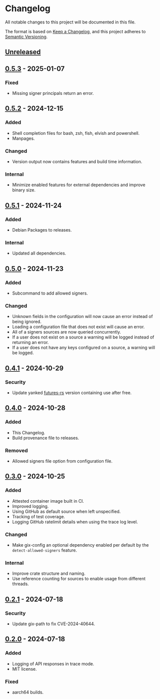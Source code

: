 # Changelog

All notable changes to this project will be documented in this file.

The format is based on [Keep a Changelog](https://keepachangelog.com/en/1.1.0/),
and this project adheres to [Semantic Versioning](https://semver.org/spec/v2.0.0.html).

## [Unreleased]

## [0.5.3] - 2025-01-07

### Fixed

- Missing signer principals return an error.

## [0.5.2] - 2024-12-15

### Added

- Shell completion files for bash, zsh, fish, elvish and powershell.
- Manpages.

### Changed

- Version output now contains features and build time information.

### Internal

- Minimize enabled features for external dependencies and improve binary size.

## [0.5.1] - 2024-11-24

### Added

- Debian Packages to releases.

### Internal

- Updated all dependencies.

## [0.5.0] - 2024-11-23

### Added

- Subcommand to add allowed signers.

### Changed

- Unknown fields in the configuration will now cause an error instead of being ignored.
- Loading a configuration file that does not exist will cause an error.
- All of a signers sources are now queried concurrently.
- If a user does not exist on a source a warning will be logged instead of returning an error.
- If a user does not have any keys configured on a source, a warning will be logged.

## [0.4.1] - 2024-10-29

### Security

- Update yanked [futures-rs](https://github.com/rust-lang/futures-rs) version containing use after free.

## [0.4.0] - 2024-10-28

### Added

- This Changelog.
- Build provenance file to releases.

### Removed

- Allowed signers file option from configuration file.

## [0.3.0] - 2024-10-25

### Added

- Attested container image built in CI.
- Improved logging.
- Using GitHub as default source when left unspecified.
- Tracking of test coverage.
- Logging GitHub ratelimit details when using the trace log level.

### Changed

- Make gix-config an optional dependency enabled per default by the `detect-allowed-signers` feature.

### Internal

- Improve crate structure and naming.
- Use reference counting for sources to enable usage from different threads.

## [0.2.1] - 2024-07-18

### Security

- Update gix-path to fix CVE-2024-40644.

## [0.2.0] - 2024-07-18

### Added

- Logging of API responses in trace mode.
- MIT license.

### Fixed

- aarch64 builds.

[unreleased]: https://github.com/SRv6d/hanko/compare/v0.5.3...HEAD
[0.5.3]: https://github.com/SRv6d/hanko/compare/v0.5.2...v0.5.3
[0.5.2]: https://github.com/SRv6d/hanko/compare/v0.5.1...v0.5.2
[0.5.1]: https://github.com/SRv6d/hanko/compare/v0.5.0...v0.5.1
[0.5.0]: https://github.com/SRv6d/hanko/compare/v0.4.1...v0.5.0
[0.4.1]: https://github.com/SRv6d/hanko/compare/v0.4.0...v0.4.1
[0.4.0]: https://github.com/SRv6d/hanko/compare/v0.3.0...v0.4.0
[0.3.0]: https://github.com/SRv6d/hanko/compare/v0.2.1...v0.3.0
[0.2.1]: https://github.com/SRv6d/hanko/compare/v0.2.0...v0.2.1
[0.2.0]: https://github.com/SRv6d/hanko/compare/v0.1.0...v0.2.0
